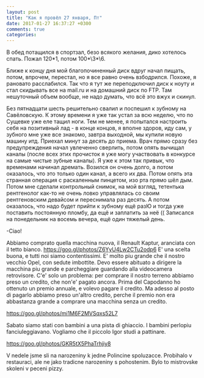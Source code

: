 ```yaml
---
layout: post
title: "Как я провёл 27 января, Пт"
date: 2017-01-27 16:37:27 +0300
comments: true
categories: 
---
```

В обед потащился в спортзал, безо всякого желания, дико хотелось спать. Пожал 120\*1, потом 100*\3*\6.

Ближе к концу дня мой благопочиненный диск вдруг начал пищать, потом, впрочем, перестал, но я все равно очень взбодрился. Похоже, я рановато расслабился. Так что я тут же переподключил диск к ноуту и стал скидывать все на mail.ru и на домашний диск по FTP. Там нешуточный объем вообще, не надо думать, что всё это вжух и скинул.

Без пятнадцати шесть решительно свалил и поспешил к зубному на Савёловскую. К этому времени я уже так устал за всю неделю, что по Сущевке уже еле тащил ноги. Тем не менее, я попытался настроить себя на позитивный лад - в конце концов, я вполне здоров, иду сам, у зубного мне уже все знакомо, завтра выходной, мы купили новую машину итд. Приехал минут за десять до приема. Врач прямо сразу без предупреждения начал увлеченно сверлить, потом опять вычищал каналы (после всех этих прочисток я уже могу участвовать в конкурсе на самые чистые зубные каналы). Я уже к этом так привык, что временами начинал дремать. Возился он очень долго, а потом оказалось, что это только один канал, а всего их два. Потом опять эта странная операция с раскаленным пинцетом, изо рта прямо шёл дым. Потом мне сделали контрольный снимок, на мой взгляд, тетентька рентгенолог как-то не очень ловко управлялась со своим рентгеновским девайсом и переснимала раз десять. А потом оказалось, что надо будет прийти к зубному ещё разЮ и тогда уже поставить постоянную пломбу, да ещё и заплатить за неё (( Записался на понедельник на восемь вечера, ещё один тяжелый день.

-Ciao!

Abbiamo comprato quella macchina nuova, il Renault Kaptur, aranciata con il tetto bianco. https://goo.gl/photos/Z6YyU4Lw2CTu2odp6 E' una scelta buona, e tutti noi siamo contentissimi. E' molto piu grande che il nostro vecchio Opel, con sedute imbottite. Devo essere abituato a dirigere la macchina piu grande e parcheggiare guardando alla videocamera retrovisore. C'e' solo un problema: per comprare il nostro terreno abbiamo preso un credito, che non'e' pagato ancora. Prima del Capodanno ho ottenuto un premio annuale, e volevo pagare il credito. Ma adesso al posto di pagarlo abbiamo preso un'altro credito, perche il premio non era abbastanza grande a comprare una macchina senza un credito.

https://goo.gl/photos/mi1M6F2MVSqxs52L7

Sabato siamo stati con bambini a una pista di ghiaccio. I bambini perlopiu fanciuleggiavano. Vogliamo che il piccolo Igor studi a pattinare.

https://goo.gl/photos/GKR5tX5PhaTrhjiy8

V nedele jsme sli na narozeniny k jedne Polincine spoluzacce. Probihalo v restauraci, ale ne jako tradicne narozeniny s pohostenim. Bylo to mistrovske skoleni v peceni pizzy.